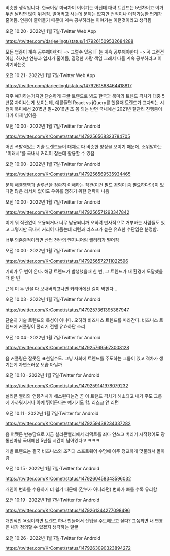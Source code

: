 비슷한 생각입니다. 한국이랑 미국차이 이야기는 아닌데
대략 트렌드는 5년차이고 이거 두번 날리면 많이 뒤쳐짐. 벌어먹고 사는데 문제는 없지만 전직이나 이직가능한 업계가 줄어듬. 연봉이 줄어들기 때문에
계속 공부하라는 이야기는 이런것이라고 생각됨

오전 10:20 · 2022년 1월 7일·Twitter Web App

https://twitter.com/darjeelingt/status/1479261509532684288

모든 업종이 계속 공부해야한다 => 그럴수 있음
IT 는 계속 공부해야한다 => 꼭 그런건 아님, 하지만 연봉과 입지가 줄어듬, 결정한 사람 책임
그래서 다들 계속 공부하라고 이야기하는것

오전 10:21 · 2022년 1월 7일·Twitter Web App

https://twitter.com/darjeelingt/status/1479261868464418817

자주 얘기하는거지만 단순하게 구글 트렌드로 봐도 한국과 북미의 트렌드 격차가 대충 5년쯤 차이나는게 보이는데, 예를들면 React vs jQuery를 했을때 트렌드가 교차되는 시점이 북미에선 2015년 말~2016년 초 쯤 되는 반면 국내에선 2021년 절찬리 진행중이다가 이제 넘어옴

오전 10:00 · 2022년 1월 7일·Twitter for Android

https://twitter.com/KrComet/status/1479256568323784705

어떤 폭발력있는 기술 트렌드들이 대체로 다 비슷한 양상을 보이기 때문에, 소위말하는 "미래시"를 국내서 커리어 잡는데 활용할 수 있음

오전 10:00 · 2022년 1월 7일·Twitter for Android

https://twitter.com/KrComet/status/1479256569535934465

문제 해결영역과 솔루션을 정확히 이해하는 직관(이건 필드 경험이 좀 필요하다만)이 있다면 많은 리서치 없이도 우위를 점하기 위한 전략이 나옴

오전 10:00 · 2022년 1월 7일·Twitter for Android

https://twitter.com/KrComet/status/1479256571293347842

이게 뭐 직관없이 오용되거나 너무 남용되니까 오히려 반사적으로 거부하는 사람들도 있고 그렇지만 국내서 커리어 다듬는데 리턴과 리스크가 높은 유효한 수단임은 분명함.

너무 의존증적이라면 산업 전반의 엔지니어링 퀄리티가 떨어짐

오전 10:00 · 2022년 1월 7일·Twitter for Android

https://twitter.com/KrComet/status/1479256572711022596

기회가 두 번이 온다. 해당 트렌드가 발생했을때 한 번, 그 트렌드가 내 환경에 도달했을 때 한 번

근데 이 두 번을 다 보내버리고나면 커리어에선 길이 막힌다...

오전 10:03 · 2022년 1월 7일·Twitter for Android

https://twitter.com/KrComet/status/1479257361395367947

단순히 기술 트렌드의 특성이 아니다. 오히려 비즈니스 트렌드를 따라간다. 비즈니스 트렌드에 커플링이 풀리기 전엔 유효하단 소리

오전 10:04 · 2022년 1월 7일·Twitter for Android

https://twitter.com/KrComet/status/1479257695673008128

음 커플링은 잘못된 표현일수도. 그냥 사회에 트렌드를 주도하는 그룹이 있고 격차가 생기는게 자연스러운 모습 아닐까

오전 10:10 · 2022년 1월 7일·Twitter for Android

https://twitter.com/KrComet/status/1479259141978079232

실리콘 밸리와 연봉격차가 해소된다는건 곧 이 트랜드 격차가 해소되고 내가 주도 그룹에 가까워지거나 아예 뛰어든다는 얘기기도 함. 리스크 앤 리턴

오전 10:11 · 2022년 1월 7일·Twitter for Android

https://twitter.com/KrComet/status/1479259438234337282

음 어쨋든 반농담으로 지금 실리콘밸리에서 리액트를 죄다 안쓰고 버리기 시작했어도 광통신마냥 국내에선 5년쯤 시간이 남아있다고 ㅋㅋㅋ

개발 트렌드는 결국 비즈니스와 조직과 소프트웨어 수명에 아주 정교하게 맞물려서 돌아감

오전 10:15 · 2022년 1월 7일·Twitter for Android

https://twitter.com/KrComet/status/1479260458343596032

개인이 변화를 수용하기 더 쉽기 때문에 (간부가 아니라면) 변화가 빠를 수록 유리함

오전 10:19 · 2022년 1월 7일·Twitter for Android

https://twitter.com/KrComet/status/1479261344277098496

개인적인 욕심이라면 트렌드 하나 만들어서 산업을 주도해보고 싶다? 그쯤되면 내 연봉은 내가 정의할 수 있겠지 생각하는 얼굴

오전 10:26 · 2022년 1월 7일·Twitter for Android

https://twitter.com/KrComet/status/1479263090323894272

